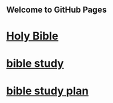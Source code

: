 ## Welcome to GitHub Pages



# [Holy Bible](bible/bible_content.md)

# [bible study](bible_study.md)

# [bible study plan](bible_study_plan.md)